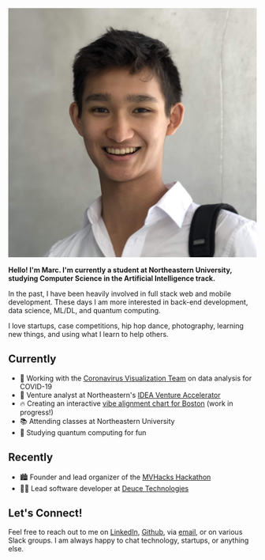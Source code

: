 ---
---
<img id="portrait" src="assets/me.jpg" alt="profile picture">

**Hello! I'm Marc. I'm currently a student at Northeastern University, studying Computer Science in the Artificial Intelligence track.**

In the past, I have been heavily involved in full stack web and mobile development. These days I am more interested in back-end development, data science, ML/DL, and quantum computing.

I love startups, case competitions, hip hop dance, photography, learning new things, and using what I learn to help others.

## Currently

- 🦠 Working with the [Coronavirus Visualization Team](https://scholar.harvard.edu/cvt/about) on data analysis for COVID-19
- 🔎 Venture analyst at Northeastern's [IDEA Venture Accelerator](https://www.northeastern.edu/idea/)
- 🔥 Creating an interactive [vibe alignment chart for Boston](https://mbacvanski.github.io/vibe-of-boston/) (work in progress!)
- 📚 Attending classes at Northeastern University
- 🔬 Studying quantum computing for fun

## Recently

- 🏙 Founder and lead organizer of the [MVHacks Hackathon](https://mvhacks.io/)
- 👨‍💻 Lead software developer at [Deuce Technologies](https://deuce.technology/)


## Let's Connect!

Feel free to reach out to me on [LinkedIn](https://linkedin.com/in/mbacvanski), 
[Github](https://github.com/mbacvanski), via [email](mailto:marc.bacvanski@gmail.com), or on various Slack groups.
I am always happy to chat technology, startups, or anything else.